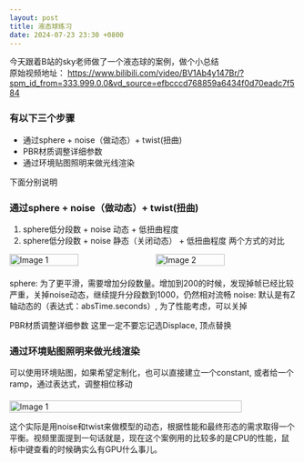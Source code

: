 ```yaml
---
layout: post
title: 液态球练习
date: 2024-07-23 23:30 +0800
---
```


今天跟着B站的sky老师做了一个液态球的案例，做个小总结  
原始视频地址：
https://www.bilibili.com/video/BV1Ab4y147Br/?spm_id_from=333.999.0.0&vd_source=efbcccd768859a6434f0d70eadc7f584


### 有以下三个步骤
- 通过sphere + noise（做动态）+ twist(扭曲)
- PBR材质调整详细参数
- 通过环境贴图照明来做光线渲染  

下面分别说明

### 通过sphere + noise（做动态）+ twist(扭曲)
1. sphere低分段数 + noise 动态 + 低扭曲程度
2. sphere低分段数 + noise 静态（关闭动态） + 低扭曲程度
两个方式的对比

<div style="display: flex; justify-content: space-between; align-items: center; margin-bottom: 20px;">
    <img src="https://para-1255470189.cos.ap-nanjing.myqcloud.com/uPic/AZYCV1.png" alt="Image 1" style="width: 49%; height: auto; margin-right: 10px;">
    <img src="https://para-1255470189.cos.ap-nanjing.myqcloud.com/uPic/vQePmp.png" alt="Image 2" style="width: 49%; height: auto;">
</div>

sphere: 为了更平滑，需要增加分段数量。增加到200的时候，发现掉帧已经比较严重，关掉noise动态，继续提升分段数到1000，仍然相对流畅
noise: 默认是有Z轴动态的（表达式：absTime.seconds）, 为了性能考虑，可以关掉

PBR材质调整详细参数
这里一定不要忘记选Displace, 顶点替换


### 通过环境贴图照明来做光线渲染
可以使用环境贴图，如果希望定制化，也可以直接建立一个constant, 或者给一个ramp，通过表达式，调整相位移动

<!--下面用的是html-->
<div style="display: flex; justify-content: space-between; align-items: center; margin-top: 20px;">
    <img src="https://para-1255470189.cos.ap-nanjing.myqcloud.com/uPic/fZytCQ.png" alt="Image 1" style="width: 90%; height: auto;">
</div>

这个实际是用noise和twist来做模型的动态，根据性能和最终形态的需求取得一个平衡。视频里面提到一句话就是，现在这个案例用的比较多的是CPU的性能，鼠标中键查看的时候确实么有GPU什么事儿。
